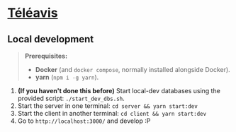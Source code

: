 # [Téléavis](https://filieres.rezel.net/)

## Local development

> **Prerequisites:**
> 
> - **Docker** (and `docker compose`, normally installed alongside Docker).
> - **yarn** (`npm i -g yarn`).

1. **(If you haven't done this before)** Start local-dev databases using the provided script: `./start_dev_dbs.sh`.
2. Start the server in one terminal: `cd server && yarn start:dev`
3. Start the client in another terminal: `cd client && yarn start:dev`
4. Go to `http://localhost:3000/` and develop :P
